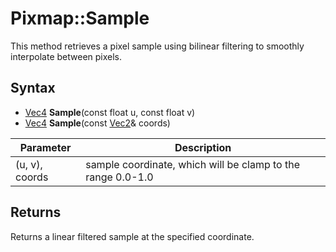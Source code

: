 # Pixmap::Sample

This method retrieves a pixel sample using bilinear filtering to smoothly interpolate between pixels.

## Syntax

- [Vec4](Vec4.md) **Sample**(const float u, const float v)
- [Vec4](Vec4.md) **Sample**(const [Vec2](Vec2.md)& coords)

| Parameter | Description |
|---|---|
| (u, v), coords | sample coordinate, which will be clamp to the range 0.0-1.0 |

## Returns 

Returns a linear filtered sample at the specified coordinate.
